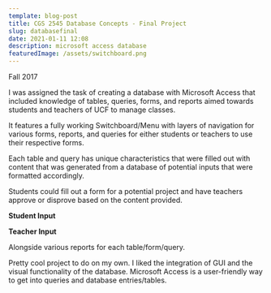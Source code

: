 ```yaml
---
template: blog-post
title: CGS 2545 Database Concepts - Final Project
slug: databasefinal
date: 2021-01-11 12:08
description: microsoft access database
featuredImage: /assets/switchboard.png
---
```

Fall 2017

I was assigned the task of creating a database with Microsoft Access that included knowledge of tables, queries, forms, and reports aimed towards students and teachers of UCF to manage classes.


It features a fully working Switchboard/Menu with layers of navigation for various forms, reports, and queries for either students or teachers to use their respective forms.


Each table and query has unique characteristics that were filled out with content that was generated from a database of potential inputs that were formatted accordingly.


Students could fill out a form for a potential project and have teachers approve or disprove based on the content provided.

**Student Input**

**Teacher Input**

Alongside various reports for each table/form/query.

Pretty cool project to do on my own. I liked the integration of GUI and the visual functionality of the database. Microsoft Access is a user-friendly way to get into queries and database entries/tables.